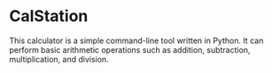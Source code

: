 # CalStation
This calculator is a simple command-line tool written in Python. It can perform basic arithmetic operations such as addition, subtraction, multiplication, and division.
